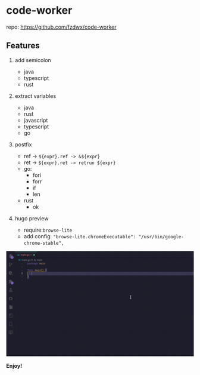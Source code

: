 # code-worker

repo: <https://github.com/fzdwx/code-worker>

## Features

1. add semicolon
   - java
   - typescript
   - rust

2. extract variables
   - java
   - rust
   - javascript
   - typescript
   - go
3. postfix
   - ref -> `${expr}.ref -> &${expr}`
   - ret -> `${expr}.ret -> retrun ${expr}`
   - go:
     - fori
     - forr
     - if
     - len
   - rust
     - ok
4. hugo preview
   - require:`browse-lite`
   - add config:
     `"browse-lite.chromeExecutable": "/usr/bin/google-chrome-stable",`

![qwe](./show.gif)

**Enjoy!**
